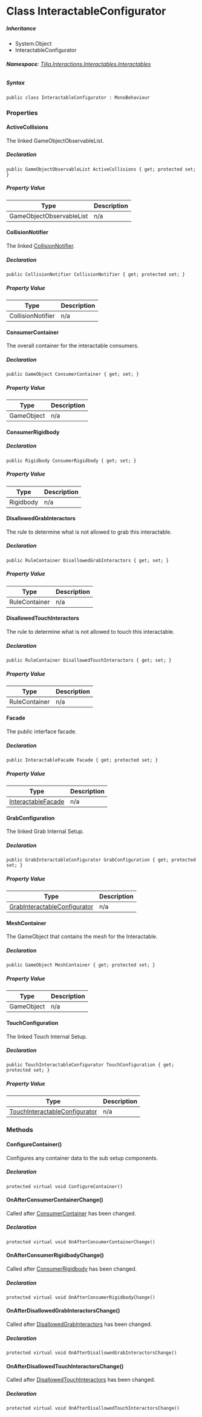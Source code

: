 # Class InteractableConfigurator

##### Inheritance

* System.Object
* InteractableConfigurator

###### **Namespace**: [Tilia.Interactions.Interactables.Interactables]

##### Syntax

```
public class InteractableConfigurator : MonoBehaviour
```

### Properties

#### ActiveCollisions

The linked GameObjectObservableList.

##### Declaration

```
public GameObjectObservableList ActiveCollisions { get; protected set; }
```

##### Property Value

| Type | Description |
| --- | --- |
| GameObjectObservableList | n/a |

#### CollisionNotifier

The linked [CollisionNotifier].

##### Declaration

```
public CollisionNotifier CollisionNotifier { get; protected set; }
```

##### Property Value

| Type | Description |
| --- | --- |
| CollisionNotifier | n/a |

#### ConsumerContainer

The overall container for the interactable consumers.

##### Declaration

```
public GameObject ConsumerContainer { get; set; }
```

##### Property Value

| Type | Description |
| --- | --- |
| GameObject | n/a |

#### ConsumerRigidbody

##### Declaration

```
public Rigidbody ConsumerRigidbody { get; set; }
```

##### Property Value

| Type | Description |
| --- | --- |
| Rigidbody | n/a |

#### DisallowedGrabInteractors

The rule to determine what is not allowed to grab this interactable.

##### Declaration

```
public RuleContainer DisallowedGrabInteractors { get; set; }
```

##### Property Value

| Type | Description |
| --- | --- |
| RuleContainer | n/a |

#### DisallowedTouchInteractors

The rule to determine what is not allowed to touch this interactable.

##### Declaration

```
public RuleContainer DisallowedTouchInteractors { get; set; }
```

##### Property Value

| Type | Description |
| --- | --- |
| RuleContainer | n/a |

#### Facade

The public interface facade.

##### Declaration

```
public InteractableFacade Facade { get; protected set; }
```

##### Property Value

| Type | Description |
| --- | --- |
| [InteractableFacade] | n/a |

#### GrabConfiguration

The linked Grab Internal Setup.

##### Declaration

```
public GrabInteractableConfigurator GrabConfiguration { get; protected set; }
```

##### Property Value

| Type | Description |
| --- | --- |
| [GrabInteractableConfigurator] | n/a |

#### MeshContainer

The GameObject that contains the mesh for the Interactable.

##### Declaration

```
public GameObject MeshContainer { get; protected set; }
```

##### Property Value

| Type | Description |
| --- | --- |
| GameObject | n/a |

#### TouchConfiguration

The linked Touch Internal Setup.

##### Declaration

```
public TouchInteractableConfigurator TouchConfiguration { get; protected set; }
```

##### Property Value

| Type | Description |
| --- | --- |
| [TouchInteractableConfigurator] | n/a |

### Methods

#### ConfigureContainer()

Configures any container data to the sub setup components.

##### Declaration

```
protected virtual void ConfigureContainer()
```

#### OnAfterConsumerContainerChange()

Called after [ConsumerContainer] has been changed.

##### Declaration

```
protected virtual void OnAfterConsumerContainerChange()
```

#### OnAfterConsumerRigidbodyChange()

Called after [ConsumerRigidbody] has been changed.

##### Declaration

```
protected virtual void OnAfterConsumerRigidbodyChange()
```

#### OnAfterDisallowedGrabInteractorsChange()

Called after [DisallowedGrabInteractors] has been changed.

##### Declaration

```
protected virtual void OnAfterDisallowedGrabInteractorsChange()
```

#### OnAfterDisallowedTouchInteractorsChange()

Called after [DisallowedTouchInteractors] has been changed.

##### Declaration

```
protected virtual void OnAfterDisallowedTouchInteractorsChange()
```

[Tilia.Interactions.Interactables.Interactables]: README.md
[CollisionNotifier]: InteractableConfigurator.md#CollisionNotifier
[InteractableFacade]: InteractableFacade.md
[GrabInteractableConfigurator]: Grab.GrabInteractableConfigurator.md
[TouchInteractableConfigurator]: Touch.TouchInteractableConfigurator.md
[ConsumerContainer]: InteractableConfigurator.md#ConsumerContainer
[ConsumerRigidbody]: InteractableConfigurator.md#ConsumerRigidbody
[DisallowedGrabInteractors]: InteractableConfigurator.md#DisallowedGrabInteractors
[DisallowedTouchInteractors]: InteractableConfigurator.md#DisallowedTouchInteractors
